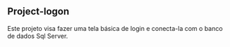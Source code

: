 ## Project-logon
 Este projeto visa fazer uma tela básica de login e conecta-la com o banco de dados Sql Server.
